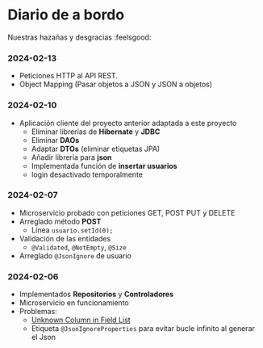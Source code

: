 # Diario de a bordo

Nuestras hazañas y desgracias :feelsgood:

### 2024-02-13

- Peticiones HTTP al API REST.
- Object Mapping (Pasar objetos a JSON y JSON a objetos)

### 2024-02-10

- Aplicación cliente del proyecto anterior adaptada a este proyecto
    - Eliminar librerías de **Hibernate** y **JDBC**
    - Eliminar **DAOs**
    - Adaptar **DTOs** (eliminar etiquetas JPA)
    - Añadir librería para **json**
    - Implementada función de **insertar usuarios**
    - login desactivado temporalmente

### 2024-02-07

- Microservicio probado con peticiones GET, POST PUT y DELETE
- Arreglado método **POST**
    - Línea `usuario.setId(0);`
- Validación de las entidades
    - `@Validated`, `@NotEmpty`, `@Size`
- Arreglado `@JsonIgnore` de usuario

### 2024-02-06

- Implementados **Repositorios** y **Controladores**
- Microservicio en funcionamiento
- Problemas: 
    - [Unknown Column in Field List](https://stackoverflow.com/questions/50567041/spring-boot-jpa-unknown-column-in-field-list)
    - Etiqueta `@JsonIgnoreProperties` para evitar bucle infinito al generar el Json
